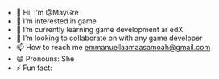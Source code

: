 - 👋 Hi, I’m @MayGre
- 👀 I’m interested in game 
- 🌱 I’m currently learning game development ar edX
- 💞️ I’m looking to collaborate on with any game developer 
- 📫 How to reach me emmanuellaamaasamoah@gmail.com
- 😄 Pronouns: She
- ⚡ Fun fact: 

<!---
MayGre/MayGre is a ✨ special ✨ repository because its `README.md` (this file) appears on your GitHub profile.
You can click the Preview link to take a look at your changes.
--->
